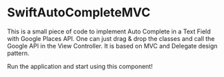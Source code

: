 # SwiftAutoCompleteMVC
This is a small piece of code to implement Auto Complete in a Text Field with Google Places API.
One can just drag & drop the classes and call the Google API in the View Controller.
It is based on MVC and Delegate design pattern.

Run the application and start using this component!
